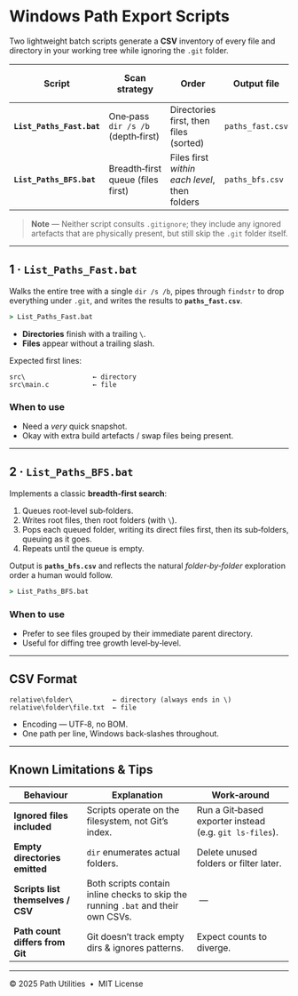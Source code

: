 # Windows Path Export Scripts

Two lightweight batch scripts generate a **CSV** inventory of every file and directory in your working tree while ignoring the `.git` folder.

| Script | Scan strategy | Order | Output file | `.gitignore` aware | Empty dirs included |
|--------|---------------|-------|-------------|--------------------|---------------------|
| **`List_Paths_Fast.bat`** | One‑pass `dir /s /b` (depth‑first) | Directories first, then files (sorted) | `paths_fast.csv` | ❌ | ✅ |
| **`List_Paths_BFS.bat`**  | Breadth‑first queue (files first) | Files first *within each level*, then folders | `paths_bfs.csv` | ❌ | ✅ |

> **Note** — Neither script consults `.gitignore`; they include any ignored artefacts that are physically present, but still skip the `.git` folder itself.

---

## 1 · `List_Paths_Fast.bat`

Walks the entire tree with a single `dir /s /b`, pipes through `findstr` to drop everything under `.git`, and writes the results to **`paths_fast.csv`**.

```cmd
> List_Paths_Fast.bat
```

* **Directories** finish with a trailing `\`.  
* **Files** appear without a trailing slash.

Expected first lines:

```
src\                 ← directory
src\main.c           ← file
```

### When to use
* Need a *very* quick snapshot.  
* Okay with extra build artefacts / swap files being present.

---

## 2 · `List_Paths_BFS.bat`

Implements a classic **breadth‑first search**:

1. Queues root‑level sub‑folders.  
2. Writes root files, then root folders (with `\`).  
3. Pops each queued folder, writing its direct files first, then its sub‑folders, queuing as it goes.  
4. Repeats until the queue is empty.

Output is **`paths_bfs.csv`** and reflects the natural *folder‑by‑folder* exploration order a human would follow.

```cmd
> List_Paths_BFS.bat
```

### When to use
* Prefer to see files grouped by their immediate parent directory.  
* Useful for diffing tree growth level‑by‑level.

---

## CSV Format

```
relative\folder\          ← directory (always ends in \)
relative\folder\file.txt  ← file
```

* Encoding — UTF‑8, no BOM.  
* One path per line, Windows back‑slashes throughout.

---

## Known Limitations & Tips

| Behaviour | Explanation | Work‑around |
|-----------|-------------|-------------|
| **Ignored files included** | Scripts operate on the filesystem, not Git’s index. | Run a Git‑based exporter instead (e.g. `git ls-files`). |
| **Empty directories emitted** | `dir` enumerates actual folders. | Delete unused folders or filter later. |
| **Scripts list themselves / CSV** | Both scripts contain inline checks to skip the running `.bat` and their own CSVs. | — |
| **Path count differs from Git** | Git doesn’t track empty dirs & ignores patterns. | Expect counts to diverge. |

---

© 2025 Path Utilities  •  MIT License
